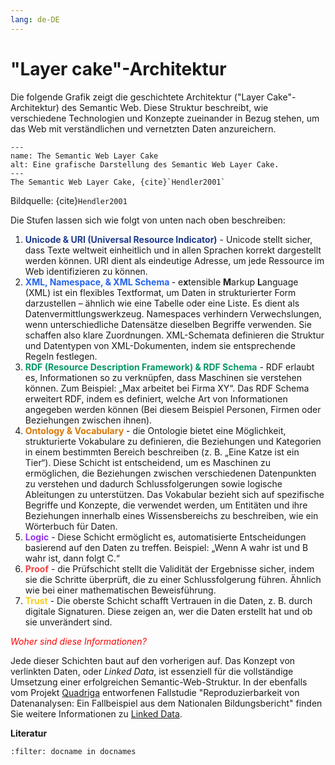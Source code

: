 ```yaml
---
lang: de-DE
---
```


# "Layer cake"-Architektur

Die folgende Grafik zeigt die geschichtete Architektur ("Layer Cake"-Architektur) des Semantic Web. Diese Struktur beschreibt, wie verschiedene Technologien und Konzepte zueinander in Bezug stehen, um das Web mit verständlichen und vernetzten Daten anzureichern.

```{figure} /assets/The-Semantic-Web-layer-cake-presented-by-Tim-Berners-Lee-at-the-XML-2000-conference.png
---
name: The Semantic Web Layer Cake
alt: Eine grafische Darstellung des Semantic Web Layer Cake.
---
The Semantic Web Layer Cake, {cite}`Hendler2001`
```
Bildquelle: {cite}`Hendler2001`


Die Stufen lassen sich wie folgt von unten nach oben beschreiben:

1. <span style="color:#1e3a8a"><strong>Unicode & URI (Universal Resource Indicator)</strong></span> - Unicode stellt sicher, dass Texte weltweit einheitlich und in allen Sprachen korrekt dargestellt werden können. URI dient als eindeutige Adresse, um jede Ressource im Web identifizieren zu können.
2.  <span style="color:#2563eb"><strong>XML, Namespace, & XML Schema </strong></span> - e**x**tensible **M**arkup **L**anguage (XML) ist ein flexibles Textformat, um Daten in strukturierter Form darzustellen – ähnlich wie eine Tabelle oder eine Liste. Es dient als Datenvermittlungswerkzeug. Namespaces verhindern Verwechslungen, wenn unterschiedliche Datensätze dieselben Begriffe verwenden. Sie schaffen also klare Zuordnungen. XML-Schemata definieren die Struktur und Datentypen von XML-Dokumenten, indem sie entsprechende Regeln festlegen.
3. <span style="color:#059669"><strong>RDF (Resource Description Framework) & RDF Schema</strong></span> - RDF erlaubt es, Informationen so zu verknüpfen, dass Maschinen sie verstehen können. Zum Beispiel: „Max arbeitet bei Firma XY“. Das RDF Schema erweitert RDF, indem es definiert, welche Art von Informationen angegeben werden können (Bei diesem Beispiel Personen, Firmen oder Beziehungen zwischen ihnen).
4. <span style="color:#d97706"><strong>Ontology & Vocabulary</strong></span> - die Ontologie bietet eine Möglichkeit, strukturierte Vokabulare zu definieren, die Beziehungen und Kategorien in einem bestimmten Bereich beschreiben (z. B. „Eine Katze ist ein Tier“). Diese Schicht ist entscheidend, um es Maschinen zu ermöglichen, die Beziehungen zwischen verschiedenen Datenpunkten zu verstehen und dadurch Schlussfolgerungen sowie logische Ableitungen zu unterstützen. Das Vokabular bezieht sich auf spezifische Begriffe und Konzepte, die verwendet werden, um Entitäten und ihre Beziehungen innerhalb eines Wissensbereichs zu beschreiben, wie ein Wörterbuch für Daten. 
5. <span style="color:#9333ea"><strong>Logic</strong></span> - Diese Schicht ermöglicht es, automatisierte Entscheidungen basierend auf den Daten zu treffen. Beispiel: „Wenn A wahr ist und B wahr ist, dann folgt C.“
6. <span style="color:#ef4444"><strong>Proof</strong></span> - die Prüfschicht stellt die Validität der Ergebnisse sicher, indem sie die Schritte überprüft, die zu einer Schlussfolgerung führen. Ähnlich wie bei einer mathematischen Beweisführung.
7. <span style="color:#facc15"><strong>Trust</strong></span> - Die oberste Schicht schafft Vertrauen in die Daten, z. B. durch digitale Signaturen. Diese zeigen an, wer die Daten erstellt hat und ob sie unverändert sind. 

<span style="color:red">*Woher sind diese Informationen?*</span>


Jede dieser Schichten baut auf den vorherigen auf. Das Konzept von verlinkten Daten, oder *Linked Data*, ist essenziell für die vollständige Umsetzung einer erfolgreichen Semantic-Web-Struktur. In der ebenfalls vom Projekt <a href="https://www.quadriga-dk.de/de/" class="external-link" target="_blank">Quadriga</a> entworfenen Fallstudie "Reproduzierbarkeit von Datenanalysen: Ein Fallbeispiel aus dem Nationalen Bildungsbericht" finden Sie weitere Informationen zu <a href="https://quadriga-dk.github.io/Tabelle-Fallstudie-1/Markdown/5_3_Linked-Data.html" class="external-link" target="_blank">Linked Data</a>.




**Literatur**

```{bibliography}
:filter: docname in docnames
```